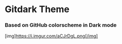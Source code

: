 # Gitdark Theme
### Based on GitHub colorscheme in Dark mode

[img]https://i.imgur.com/aCJrDgL.png[/img]
